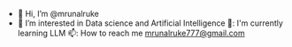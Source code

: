 - 👋 Hi, I’m @mrunalruke
- 👀 I’m interested in Data science and Artificial Intelligence
🌱: I'm currently learning LLM
📫: How to reach me mrunalruke777@gmail.com

<!---
mrunalruke/mrunalruke is a ✨ special ✨ repository because its `README.md` (this file) appears on your GitHub profile.
You can click the Preview link to take a look at your changes.
--->
